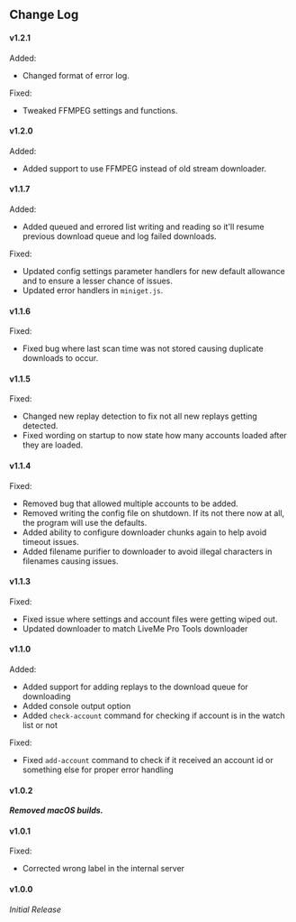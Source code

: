 ## Change Log

#### v1.2.1
Added:
- Changed format of error log.

Fixed:
- Tweaked FFMPEG settings and functions.

#### v1.2.0
Added:
- Added support to use FFMPEG instead of old stream downloader.

#### v1.1.7
Added:
- Added queued and errored list writing and reading so it'll resume previous download queue and log failed downloads.

Fixed:
- Updated config settings parameter handlers for new default allowance and to ensure a lesser chance of issues.
- Updated error handlers in `miniget.js`.

#### v1.1.6
Fixed:
- Fixed bug where last scan time was not stored causing duplicate downloads to occur.

#### v1.1.5
Fixed:
- Changed new replay detection to fix not all new replays getting detected.
- Fixed wording on startup to now state how many accounts loaded after they are loaded.

#### v1.1.4
Fixed:
- Removed bug that allowed multiple accounts to be added.
- Removed writing the config file on shutdown.  If its not there now at all, the program will use the defaults.
- Added ability to configure downloader chunks again to help avoid timeout issues.
- Added filename purifier to downloader to avoid illegal characters in filenames causing issues.

#### v1.1.3
Fixed:
- Fixed issue where settings and account files were getting wiped out.
- Updated downloader to match LiveMe Pro Tools downloader

#### v1.1.0
Added:
- Added support for adding replays to the download queue for downloading
- Added console output option
- Added `check-account` command for checking if account is in the watch list or not

Fixed:
- Fixed `add-account` command to check if it received an account id or something else for proper error handling

#### v1.0.2
***Removed macOS builds.***

#### v1.0.1
Fixed:
- Corrected wrong label in the internal server

#### v1.0.0
*Initial Release*

